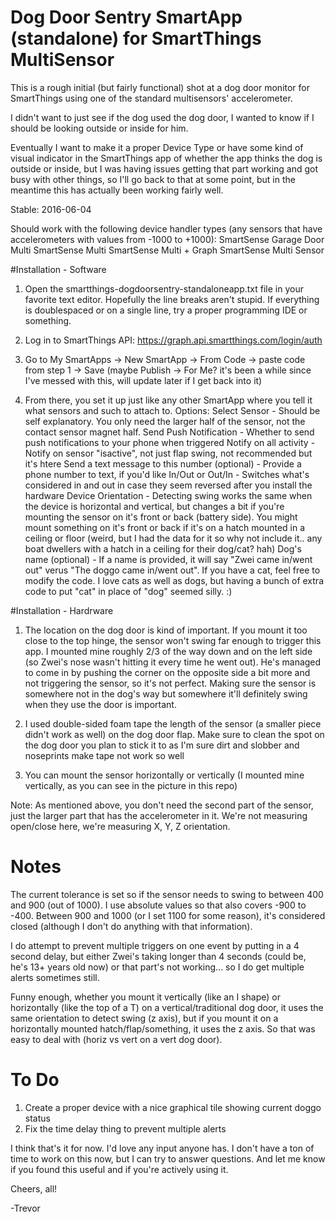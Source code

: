 # Dog Door Sentry SmartApp (standalone) for SmartThings MultiSensor

This is a rough initial (but fairly functional) shot at a dog door monitor for SmartThings using one of the standard multisensors' accelerometer.

I didn't want to just see if the dog used the dog door, I wanted to know if I should be looking outside or inside for him.

Eventually I want to make it a proper Device Type or have some kind of visual indicator in the SmartThings app of whether the app thinks the dog is outside or inside, but I was having issues getting that part working and got busy with other things, so I'll go back to that at some point, but in the meantime this has actually been working fairly well.

Stable: 2016-06-04

Should work with the following device handler types (any sensors that have accelerometers with values from -1000 to +1000):
SmartSense Garage Door Multi
SmartSense Multi
SmartSense Multi + Graph
SmartSense Multi Sensor


#Installation - Software
1. Open the smartthings-dogdoorsentry-standaloneapp.txt file in your favorite text editor.  Hopefully the line breaks aren't stupid.  If everything is doublespaced or on a single line, try a proper programming IDE or something.

2. Log in to SmartThings API: https://graph.api.smartthings.com/login/auth

3. Go to My SmartApps -> New SmartApp -> From Code -> paste code from step 1 -> Save (maybe Publish -> For Me? it's been a while since I've messed with this, will update later if I get back into it)

4. From there, you set it up just like any other SmartApp where you tell it what sensors and such to attach to.
Options:
  Select Sensor - Should be self explanatory. You only need the larger half of the sensor, not the contact sensor magnet half.
  Send Push Notification - Whether to send push notifications to your phone when triggered
  Notify on all activity - Notify on sensor "isactive", not just flap swing, not recommended but it's htere
  Send a text message to this number (optional) - Provide a phone number to text, if you'd like
  In/Out or Out/In - Switches what's considered in and out in case they seem reversed after you install the hardware
  Device Orientation - Detecting swing works the same when the device is horizontal and vertical, but changes a bit if you're mounting the sensor on it's front or back (battery side).  You might mount something on it's front or back if it's on a hatch mounted in a ceiling or floor (weird, but I had the data for it so why not include it.. any boat dwellers with a hatch in a ceiling for their dog/cat? hah)
  Dog's name (optional) - If a name is provided, it will say "Zwei came in/went out" verus "The doggo came in/went out".  If you have a cat, feel free to modify the code.  I love cats as well as dogs, but having a bunch of extra code to put "cat" in place of "dog" seemed silly.  :)
  
#Installation - Hardrware
1. The location on the dog door is kind of important. If you mount it too close to the top hinge, the sensor won't swing far enough to trigger this app.  I mounted mine roughly 2/3 of the way down and on the left side (so Zwei's nose wasn't hitting it every time he went out).  He's managed to come in by pushing the corner on the opposite side a bit more and not triggering the sensor, so it's not perfect. Making sure the sensor is somewhere not in the dog's way but somewhere it'll definitely swing when they use the door is important.

2. I used double-sided foam tape the length of the sensor (a smaller piece didn't work as well) on the dog door flap. Make sure to clean the spot on the dog door you plan to stick it to as I'm sure dirt and slobber and noseprints make tape not work so well

3. You can mount the sensor horizontally or vertically (I mounted mine vertically, as you can see in the picture in this repo)

Note: As mentioned above, you don't need the second part of the sensor, just the larger part that has the accelerometer in it. We're not measuring open/close here, we're measuring X, Y, Z orientation. 

# Notes
The current tolerance is set so if the sensor needs to swing to between 400 and 900 (out of 1000).  I use absolute values so that also covers -900 to -400.  Between 900 and 1000 (or I set 1100 for some reason), it's considered closed (although I don't do anything with that information).

I do attempt to prevent multiple triggers on one event by putting in a 4 second delay, but either Zwei's taking longer than 4 seconds (could be, he's 13+ years old now) or that part's not working... so I do get multiple alerts sometimes still.

Funny enough, whether you mount it vertically (like an I shape) or horizontally (like the top of a T) on a vertical/traditional dog door, it uses the same orientation to detect swing (z axis), but if you mount it on a horizontally mounted hatch/flap/something, it uses the z axis.  So that was easy to deal with (horiz vs vert on a vert dog door).


# To Do
1. Create a proper device with a nice graphical tile showing current doggo status
2. Fix the time delay thing to prevent multiple alerts

I think that's it for now.  I'd love any input anyone has.  I don't have a ton of time to work on this now, but I can try to answer questions.  And let me know if you found this useful and if you're actively using it.

Cheers, all!

-Trevor

